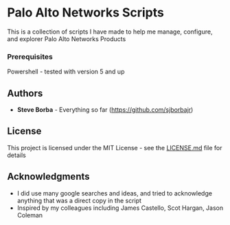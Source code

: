 # Palo Alto Networks Scripts

This is a collection of scripts I have made to help me manage, configure, and explorer Palo Alto Networks Products

### Prerequisites

Powershell - tested with version 5 and up

## Authors

* **Steve Borba** - Everything so far (https://github.com/sjborbajr)

## License

This project is licensed under the MIT License - see the [LICENSE.md](LICENSE.md) file for details

## Acknowledgments

* I did use many google searches and ideas, and tried to acknowledge anything that was a direct copy in the script
* Inspired by my colleagues including James Castello, Scot Hargan, Jason Coleman

